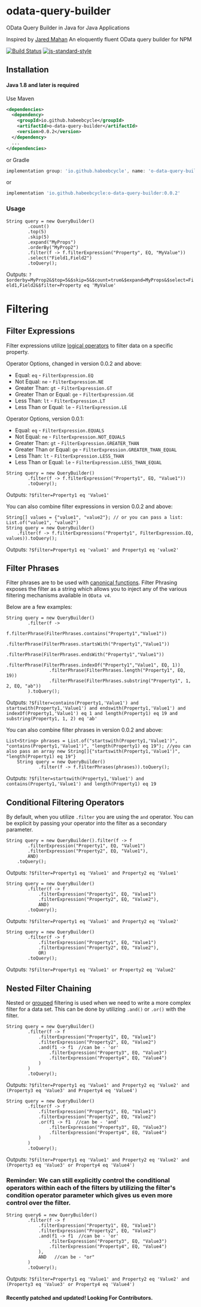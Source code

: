 # odata-query-builder
OData Query Builder in Java for Java Applications

Inspired by [Jared Mahan](https://github.com/jaredmahan/odata-query-builder) An eloquently fluent OData query builder for NPM

[![Build Status](https://travis-ci.org/jaredmahan/angular-searchFilter.svg?branch=master)](https://travis-ci.org/jaredmahan/odata-query-builder)
[![js-standard-style](https://img.shields.io/badge/code%20style-standard-brightgreen.svg)](http://standardjs.com/)

## Installation
#### Java 1.8 and later is required

Use Maven
```xml
<dependencies>
  <dependency>
    <groupId>io.github.habeebcycle</groupId>
    <artifactId>o-data-query-builder</artifactId>
    <version>0.0.2</version>
  </dependency>
  ...
</dependencies>
```
or Gradle
```groovy
implementation group: 'io.github.habeebcycle', name: 'o-data-query-builder', version: '0.0.2'
```
or
```groovy
implementation 'io.github.habeebcycle:o-data-query-builder:0.0.2'
```

### Usage
```jshelllanguage
String query = new QueryBuilder()
        .count()
        .top(5)
        .skip(5)
        .expand("MyProps")
        .orderBy("MyProp2")
        .filter(f -> f.filterExpression("Property", EQ, "MyValue"))
        .select("Field1,Field2")
        .toQuery();
```

Outputs:
`?$orderby=MyProp2&$top=5&$skip=5&$count=true&$expand=MyProps&$select=Field1,Field2&$filter=Property eq 'MyValue'`

# Filtering

## Filter Expressions
Filter expressions utilize [logical operators](http://docs.oasis-open.org/odata/odata/v4.01/cs01/part2-url-conventions/odata-v4.01-cs01-part2-url-conventions.html#sec_LogicalOperatorExamples) to filter data on a specific property.

Operator Options, changed in version 0.0.2 and above:
- Equal: `eq` - `FilterExpression.EQ`
- Not Equal: `ne` - `FilterExpression.NE`
- Greater Than: `gt` - `FilterExpression.GT`
- Greater Than or Equal: `ge` - `FilterExpression.GE`
- Less Than: `lt` - `FilterExpression.LT`
- Less Than or Equal: `le` - `FilterExpression.LE`

Operator Options, version 0.0.1:
- Equal: `eq` - `FilterExpression.EQUALS`
- Not Equal: `ne` - `FilterExpression.NOT_EQUALS`
- Greater Than: `gt` - `FilterExpression.GREATER_THAN`
- Greater Than or Equal: `ge` - `FilterExpression.GREATER_THAN_EQUAL`
- Less Than: `lt` - `FilterExpression.LESS_THAN`
- Less Than or Equal: `le` - `FilterExpression.LESS_THAN_EQUAL`

```jshelllanguage
String query = new QueryBuilder()
        .filter(f -> f.filterExpression("Property1", EQ, "Value1"))
        .toQuery();
```
Outputs: `?$filter=Property1 eq 'Value1'`

You can also combine filter expressions in version 0.0.2 and above:

```jshelllanguage
String[] values = {"value1", "value2"}; // or you can pass a list:  List.of("value1", "value2")
String query = new QueryBuilder()
    .filter(f -> f.filterExpressions("Property1", FilterExpression.EQ, values)).toQuery();
```
Outputs: `?$filter=Property1 eq 'value1' and Property1 eq 'value2'`

## Filter Phrases
Filter phrases are to be used with [canonical functions](http://docs.oasis-open.org/odata/odata/v4.01/cs01/part2-url-conventions/odata-v4.01-cs01-part2-url-conventions.html#sec_CanonicalFunctions). Filter Phrasing exposes the filter as a string which allows you to inject any of the various filtering mechanisms available in `OData v4`.

Below are a few examples:

```jshelllanguage
String query = new QueryBuilder()
        .filter(f ->
            f.filterPhrase(FilterPhrases.contains("Property1","Value1"))
                .filterPhrase(FilterPhrases.startsWith("Property1","Value1"))
                .filterPhrase(FilterPhrases.endsWith("Property1","Value1"))
                .filterPhrase(FilterPhrases.indexOf("Property1","Value1", EQ, 1))
                .filterPhrase(FilterPhrases.length("Property1", EQ, 19))
                .filterPhrase(FilterPhrases.substring("Property1", 1, 2, EQ, "ab"))
        ).toQuery();
```
Outputs: `?$filter=contains(Property1,'Value1') and startswith(Property1,'Value1') and endswith(Property1,'Value1') and indexOf(Property1,'Value1') eq 1 and length(Property1) eq 19 and substring(Property1, 1, 2) eq 'ab'`

You can also combine filter phrases in version 0.0.2 and above:

```jshelllanguage
List<String> phrases = List.of("startswith(Property1,'Value1')", "contains(Property1,'Value1')", "length(Property1) eq 19"); //you can also pass an array new String[]{"startswith(Property1,'Value1')", "length(Property1) eq 19"}
    String query = new QueryBuilder()
            .filter(f -> f.filterPhrases(phrases)).toQuery();
```
Outputs: `?$filter=startswith(Property1,'Value1') and contains(Property1,'Value1') and length(Property1) eq 19`

## Conditional Filtering Operators
By default, when you utilize `.filter` you are using the `and` operator. You can be explicit by passing your operator into the filter as a secondary parameter.
```jshelllanguage
String query = new QueryBuilder().filter(f -> f
        .filterExpression("Property1", EQ, "Value1")
        .filterExpression("Property2", EQ, "Value1"),
        AND)
    .toQuery();
```
Outputs: `?$filter=Property1 eq 'Value1' and Property2 eq 'Value1'`
```jshelllanguage
String query = new QueryBuilder()
        .filter(f -> f
            .filterExpression("Property1", EQ, "Value1")
            .filterExpression("Property2", EQ, "Value2"),
            AND)
        .toQuery();
```
Outputs: `?$filter=Property1 eq 'Value1' and Property2 eq 'Value2'`

```jshelllanguage
String query = new QueryBuilder()
        .filter(f -> f
            .filterExpression("Property1", EQ, "Value1")
            .filterExpression("Property2", EQ, "Value2"),
            OR)
        .toQuery();
```
Outputs: `?$filter=Property1 eq 'Value1' or Property2 eq 'Value2'`

## Nested Filter Chaining
Nested or [grouped](http://docs.oasis-open.org/odata/odata/v4.01/cs01/part2-url-conventions/odata-v4.01-cs01-part2-url-conventions.html#sec_Grouping) filtering is used when we need to write a more complex filter for a data set. This can be done by utilizing `.and()` or `.or()` with the filter.
```jshelllanguage
String query = new QueryBuilder()
        .filter(f -> f
            .filterExpression("Property1", EQ, "Value1")
            .filterExpression("Property2", EQ, "Value2")
            .and(f1 -> f1  //can be - 'or'
                .filterExpression("Property3", EQ, "Value3")
                .filterExpression("Property4", EQ, "Value4")
            )
        )
        .toQuery();
```
Outputs: `?$filter=Property1 eq 'Value1' and Property2 eq 'Value2' and (Property3 eq 'Value3' and Property4 eq 'Value4')`

```jshelllanguage
String query = new QueryBuilder()
        .filter(f -> f
            .filterExpression("Property1", EQ, "Value1")
            .filterExpression("Property2", EQ, "Value2")
            .or(f1 -> f1  //can be - 'and'
                .filterExpression("Property3", EQ, "Value3")
                .filterExpression("Property4", EQ, "Value4")
            )
        )
        .toQuery();
```
Outputs: `?$filter=Property1 eq 'Value1' and Property2 eq 'Value2' and (Property3 eq 'Value3' or Property4 eq 'Value4')`


### Reminder: We can still explicitly control the conditional operators within each of the filters by utilizing the filter's condition operator parameter which gives us even more control over the filter.
```jshelllanguage
String query6 = new QueryBuilder()
        .filter(f -> f
            .filterExpression("Property1", EQ, "Value1")
            .filterExpression("Property2", EQ, "Value2")
            .and(f1 -> f1  //can be - 'or'
                .filterExpression("Property3", EQ, "Value3")
                .filterExpression("Property4", EQ, "Value4")
            ),
            AND   //can be - "or"
        )
        .toQuery();
```
Outputs: `?$filter=Property1 eq 'Value1' and Property2 eq 'Value2' and (Property3 eq 'Value3' or Property4 eq 'Value4')`

#### Recently patched and updated! Looking For Contributors.
